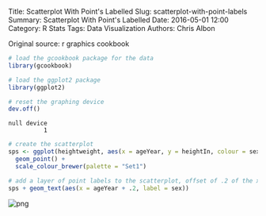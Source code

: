 Title: Scatterplot With Point's Labelled
Slug: scatterplot-with-point-labels
Summary: Scatterplot With Point's Labelled
Date: 2016-05-01 12:00
Category: R Stats
Tags: Data Visualization
Authors: Chris Albon


Original source: r graphics cookbook


```R
# load the gcookbook package for the data
library(gcookbook)

# load the ggplot2 package
library(ggplot2)

# reset the graphing device
dev.off()
```




    null device
              1




```R
# create the scatterplot
sps <- ggplot(heightweight, aes(x = ageYear, y = heightIn, colour = sex)) +
  geom_point() +
  scale_colour_brewer(palette = "Set1")
```


```R
# add a layer of point labels to the scatterplot, offset of .2 of the x axis
sps + geom_text(aes(x = ageYear + .2, label = sex))
```









![png]({filename}/images/scatterplot-with-point-labels_files/scatterplot-with-point-labels_3_1.png)
